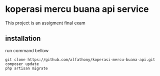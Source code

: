 # koperasi mercu buana api service
This project is an assigment final exam

## installation
run command bellow

```
git clone https://github.com/alfathony/koperasi-mercu-buana-api.git
composer update
php artisan migrate
```
